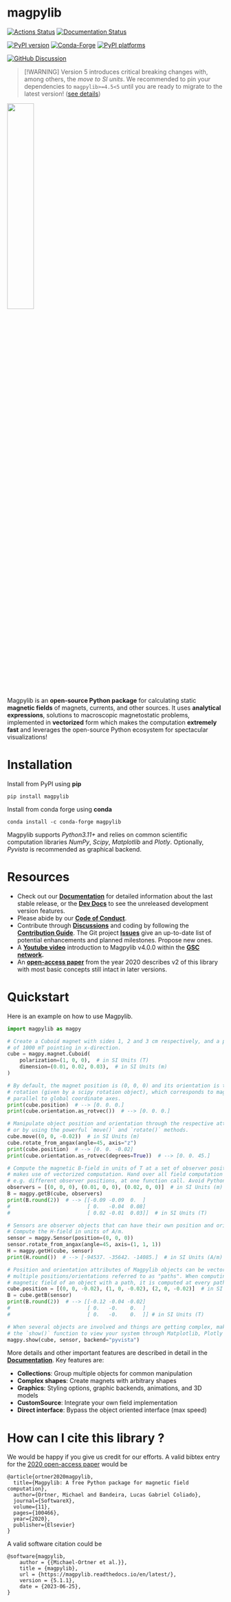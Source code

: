 # magpylib

[![Actions Status][actions-badge]][actions-link]
[![Documentation Status][rtd-badge]][rtd-link]

[![PyPI version][pypi-version]][pypi-link]
[![Conda-Forge][conda-badge]][conda-link]
[![PyPI platforms][pypi-platforms]][pypi-link]

[![GitHub Discussion][github-discussions-badge]][github-discussions-link]

<!-- SPHINX-START -->

<!-- prettier-ignore-start -->
[actions-badge]:            https://github.com/magpylib/magpylib/workflows/CI/badge.svg
[actions-link]:             https://github.com/magpylib/magpylib/actions
[conda-badge]:              https://img.shields.io/conda/vn/conda-forge/magpylib
[conda-link]:               https://github.com/conda-forge/magpylib-feedstock
[github-discussions-badge]: https://img.shields.io/static/v1?label=Discussions&message=Ask&color=blue&logo=github
[github-discussions-link]:  https://github.com/magpylib/magpylib/discussions
[pypi-link]:                https://pypi.org/project/magpylib/
[pypi-platforms]:           https://img.shields.io/pypi/pyversions/magpylib
[pypi-version]:             https://img.shields.io/pypi/v/magpylib
[rtd-badge]:                https://readthedocs.org/projects/magpylib/badge/?version=latest
[rtd-link]:                 https://magpylib.readthedocs.io/en/latest/?badge=latest

<!-- prettier-ignore-end -->

> [!WARNING] Version 5 introduces critical breaking changes with, among others,
> the _move to SI units_. We recommended to pin your dependencies to
> `magpylib>=4.5<5` until you are ready to migrate to the latest version!
> ([see details](https://github.com/magpylib/magpylib/discussions/647))

<p align="left"><img align="center" src=docs/_static/images/magpylib_flag.png width=35%>
</p>

Magpylib is an **open-source Python package** for calculating static **magnetic
fields** of magnets, currents, and other sources. It uses **analytical
expressions**, solutions to macroscopic magnetostatic problems, implemented in
**vectorized** form which makes the computation **extremely fast** and leverages
the open-source Python ecosystem for spectacular visualizations!

# Installation

Install from PyPI using **pip**

```
pip install magpylib
```

Install from conda forge using **conda**

```
conda install -c conda-forge magpylib
```

Magpylib supports _Python3.11+_ and relies on common scientific computation
libraries _NumPy_, _Scipy_, _Matplotlib_ and _Plotly_. Optionally, _Pyvista_ is
recommended as graphical backend.

# Resources

- Check out our **[Documentation](https://magpylib.readthedocs.io/en/stable)**
  for detailed information about the last stable release, or the
  **[Dev Docs](https://magpylib.readthedocs.io/en/latest)** to see the
  unreleased development version features.
- Please abide by our
  **[Code of Conduct](https://github.com/magpylib/magpylib/blob/main/CODE_OF_CONDUCT.md)**.
- Contribute through
  **[Discussions](https://github.com/magpylib/magpylib/discussions)** and coding
  by following the
  **[Contribution Guide](https://github.com/magpylib/magpylib/blob/main/CONTRIBUTING.md)**.
  The Git project **[Issues](https://github.com/magpylib/magpylib/issues)** give
  an up-to-date list of potential enhancements and planned milestones. Propose
  new ones.
- A **[Youtube video](https://www.youtube.com/watch?v=LeUx6cM1vcs)**
  introduction to Magpylib v4.0.0 within the
  **[GSC network](https://www.internationalcollaboration.org/).**
- An
  **[open-access paper](https://www.sciencedirect.com/science/article/pii/S2352711020300170)**
  from the year 2020 describes v2 of this library with most basic concepts still
  intact in later versions.

# Quickstart

Here is an example on how to use Magpylib.

```python
import magpylib as magpy

# Create a Cuboid magnet with sides 1, 2 and 3 cm respectively, and a polarization
# of 1000 mT pointing in x-direction.
cube = magpy.magnet.Cuboid(
    polarization=(1, 0, 0),  # in SI Units (T)
    dimension=(0.01, 0.02, 0.03),  # in SI Units (m)
)

# By default, the magnet position is (0, 0, 0) and its orientation is the unit
# rotation (given by a scipy rotation object), which corresponds to magnet sided
# parallel to global coordinate axes.
print(cube.position)  # --> [0. 0. 0.]
print(cube.orientation.as_rotvec())  # --> [0. 0. 0.]

# Manipulate object position and orientation through the respective attributes,
# or by using the powerful `move()` and `rotate()` methods.
cube.move((0, 0, -0.02))  # in SI Units (m)
cube.rotate_from_angax(angle=45, axis="z")
print(cube.position)  # --> [0. 0. -0.02]
print(cube.orientation.as_rotvec(degrees=True))  # --> [0. 0. 45.]

# Compute the magnetic B-field in units of T at a set of observer positions. Magpylib
# makes use of vectorized computation. Hand over all field computation instances,
# e.g. different observer positions, at one function call. Avoid Python loops !!!
observers = [(0, 0, 0), (0.01, 0, 0), (0.02, 0, 0)]  # in SI Units (m)
B = magpy.getB(cube, observers)
print(B.round(2))  # --> [[-0.09 -0.09  0.  ]
#                         [ 0.   -0.04  0.08]
#                         [ 0.02 -0.01  0.03]]  # in SI Units (T)

# Sensors are observer objects that can have their own position and orientation.
# Compute the H-field in units of A/m.
sensor = magpy.Sensor(position=(0, 0, 0))
sensor.rotate_from_angax(angle=45, axis=(1, 1, 1))
H = magpy.getH(cube, sensor)
print(H.round())  # --> [-94537. -35642. -14085.]  # in SI Units (A/m)

# Position and orientation attributes of Magpylib objects can be vectors of
# multiple positions/orientations referred to as "paths". When computing the
# magnetic field of an object with a path, it is computed at every path index.
cube.position = [(0, 0, -0.02), (1, 0, -0.02), (2, 0, -0.02)]  # in SI Units (m)
B = cube.getB(sensor)
print(B.round(2))  # --> [[-0.12 -0.04 -0.02]
#                         [ 0.   -0.    0.  ]
#                         [ 0.   -0.    0.  ]] # in SI Units (T)

# When several objects are involved and things are getting complex, make use of
# the `show()` function to view your system through Matplotlib, Plotly or Pyvista backends.
magpy.show(cube, sensor, backend="pyvista")
```

More details and other important features are described in detail in the
**[Documentation](https://magpylib.readthedocs.io/en/stable)**. Key features
are:

- **Collections**: Group multiple objects for common manipulation
- **Complex shapes**: Create magnets with arbitrary shapes
- **Graphics**: Styling options, graphic backends, animations, and 3D models
- **CustomSource**: Integrate your own field implementation
- **Direct interface**: Bypass the object oriented interface (max speed)

# How can I cite this library ?

We would be happy if you give us credit for our efforts. A valid bibtex entry
for the
[2020 open-access paper](https://www.sciencedirect.com/science/article/pii/S2352711020300170)
would be

```
@article{ortner2020magpylib,
  title={Magpylib: A free Python package for magnetic field computation},
  author={Ortner, Michael and Bandeira, Lucas Gabriel Coliado},
  journal={SoftwareX},
  volume={11},
  pages={100466},
  year={2020},
  publisher={Elsevier}
}
```

A valid software citation could be

```
@software{magpylib,
    author = {{Michael-Ortner et al.}},
    title = {magpylib},
    url = {https://magpylib.readthedocs.io/en/latest/},
    version = {5.1.1},
    date = {2023-06-25},
}
```

